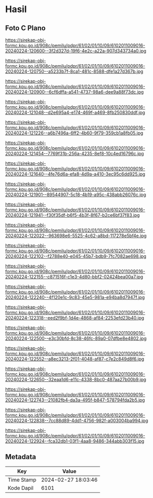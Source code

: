# Hasil

## Foto C Plano

https://sirekap-obj-formc.kpu.go.id/908c/pemilu/pdpr/61/02/01/10/09/6102011009016-20240224-120600--3f2d327d-19f6-4e2c-a22a-907d343734a0.jpg

https://sirekap-obj-formc.kpu.go.id/908c/pemilu/pdpr/61/02/01/10/09/6102011009016-20240224-120750--a5233b7f-8ca1-481c-8588-dfe1a27d367b.jpg

https://sirekap-obj-formc.kpu.go.id/908c/pemilu/pdpr/61/02/01/10/09/6102011009016-20240224-120900--6cf6dffa-a541-4737-98a6-dee9a88f73dc.jpg

https://sirekap-obj-formc.kpu.go.id/908c/pemilu/pdpr/61/02/01/10/09/6102011009016-20240224-121048--d2e695a4-e174-469f-a469-8fb250830ddf.jpg

https://sirekap-obj-formc.kpu.go.id/908c/pemilu/pdpr/61/02/01/10/09/6102011009016-20240224-121226--a6b7496a-6ff2-4b60-9f79-359cb1a8fb05.jpg

https://sirekap-obj-formc.kpu.go.id/908c/pemilu/pdpr/61/02/01/10/09/6102011009016-20240224-121454--7769f31b-256a-4235-8ef8-10c4ed16796c.jpg

https://sirekap-obj-formc.kpu.go.id/908c/pemilu/pdpr/61/02/01/10/09/6102011009016-20240224-121640--4fe76d6a-efa8-4d9a-a410-3ec95c6dd925.jpg

https://sirekap-obj-formc.kpu.go.id/908c/pemilu/pdpr/61/02/01/10/09/6102011009016-20240224-121901--89544907-5c18-4b19-a95c-438abb26076c.jpg

https://sirekap-obj-formc.kpu.go.id/908c/pemilu/pdpr/61/02/01/10/09/6102011009016-20240224-121941--f30f35df-b6f5-4b3f-8f67-b2ce6bf37f83.jpg

https://sirekap-obj-formc.kpu.go.id/908c/pemilu/pdpr/61/02/01/10/09/6102011009016-20240224-122022--963698e6-5525-4c62-a8bd-117278e5bf4e.jpg

https://sirekap-obj-formc.kpu.go.id/908c/pemilu/pdpr/61/02/01/10/09/6102011009016-20240224-122102--f2788e40-e045-45b7-bdb9-7fc7082ae698.jpg

https://sirekap-obj-formc.kpu.go.id/908c/pemilu/pdpr/61/02/01/10/09/6102011009016-20240224-122155--c871516f-c1e3-4d80-bbf2-02424bea00a7.jpg

https://sirekap-obj-formc.kpu.go.id/908c/pemilu/pdpr/61/02/01/10/09/6102011009016-20240224-122240--4f120e1c-9c83-45e5-981a-e94ba8d7947f.jpg

https://sirekap-obj-formc.kpu.go.id/908c/pemilu/pdpr/61/02/01/10/09/6102011009016-20240224-122318--eed2f9bf-1d4e-4868-af84-2253efd23b40.jpg

https://sirekap-obj-formc.kpu.go.id/908c/pemilu/pdpr/61/02/01/10/09/6102011009016-20240224-122500--e3c30bfd-8c38-46fc-89a0-07dfbe8e4802.jpg

https://sirekap-obj-formc.kpu.go.id/908c/pemilu/pdpr/61/02/01/10/09/6102011009016-20240224-122552--a8ec3213-2f01-4048-af87-c7e2c849d8f6.jpg

https://sirekap-obj-formc.kpu.go.id/908c/pemilu/pdpr/61/02/01/10/09/6102011009016-20240224-122650--32eaa1d6-e11c-4338-8bc0-487aa27b00b9.jpg

https://sirekap-obj-formc.kpu.go.id/908c/pemilu/pdpr/61/02/01/10/09/6102011009016-20240224-122743--21082fb4-da3a-495f-b847-578794fda2b5.jpg

https://sirekap-obj-formc.kpu.go.id/908c/pemilu/pdpr/61/02/01/10/09/6102011009016-20240224-122838--7cc88d89-4dd1-4756-982f-a003004ba994.jpg

https://sirekap-obj-formc.kpu.go.id/908c/pemilu/pdpr/61/02/01/10/09/6102011009016-20240224-122924--fca32db1-03f1-4aa8-9486-344abb303f15.jpg


## Metadata

| Key        | Value               |
| ---------- | ------------------- |
| Time Stamp | 2024-02-27 18:03:46 |
| Kode Dapil | 6101                |



